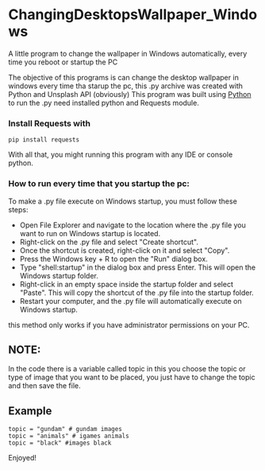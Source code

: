# ChangingDesktopsWallpaper_Windows
A little program to change the wallpaper in Windows automatically, every time you reboot or startup the PC

The objective of this programs is can change the desktop wallpaper in windows every time tha starup the pc, this .py archive was created with Python and   Unsplash API (obviously) 
This program was built using [Python]([https://pages.github.com/](https://www.python.org/))
to run the .py need installed python and Requests module.

###  Install Requests with 
```
pip install requests
```
With all that, you might running this program with any IDE or console python.

### How to run every time that you startup the pc:
To make a .py file execute on Windows startup, you must follow these steps:
+ Open File Explorer and navigate to the location where the .py file you want to run on Windows startup is located.
+ Right-click on the .py file and select "Create shortcut".
+ Once the shortcut is created, right-click on it and select "Copy".
+ Press the Windows key + R to open the "Run" dialog box.
+ Type "shell:startup" in the dialog box and press Enter. This will open the Windows startup folder.
+ Right-click in an empty space inside the startup folder and select "Paste". This will copy the shortcut of the .py file into the startup folder.
+ Restart your computer, and the .py file will automatically execute on Windows startup.

this method only works if you have administrator permissions on your PC. 

## NOTE:
In the code there is a variable called topic in this you choose the topic or type of image that you want to be placed, you just have to change the topic and then save the file.

## Example 
```
topic = "gundam" # gundam images
topic = "animals" # igames animals
topic = "black" #images black 
```

Enjoyed!
